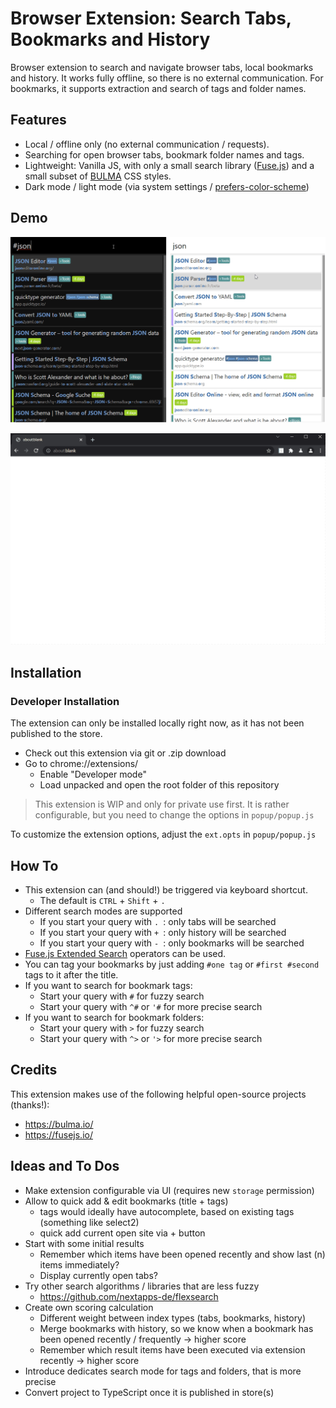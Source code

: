 # Browser Extension: Search Tabs, Bookmarks and History

Browser extension to search and navigate browser tabs, local bookmarks and history.
It works fully offline, so there is no external communication.
For bookmarks, it supports extraction and search of tags and folder names. 

## Features

* Local / offline only (no external communication / requests).
* Searching for open browser tabs, bookmark folder names and tags.
* Lightweight: Vanilla JS, with only a small search library ([Fuse.js](https://fuse.io/)) and a small subset of [BULMA](https://bulma.io/) CSS styles.
* Dark mode / light mode (via system settings / [prefers-color-scheme](https://developer.mozilla.org/en-US/docs/Web/CSS/@media/prefers-color-scheme))

## Demo

![light and dark theme](/images/bookmark-and-history-search.png "light and dark theme")

![Demo GIF](/images/bookmark-and-history-search.gif "Demo GIF")

## Installation

### Developer Installation

The extension can only be installed locally right now, as it has not been published to the store.

* Check out this extension via git or .zip download
* Go to chrome://extensions/ 
  * Enable "Developer mode"
  * Load unpacked and open the root folder of this repository

> This extension is WIP and only for private use first.
> It is rather configurable, but you need to change the options in `popup/popup.js`

To customize the extension options, adjust the `ext.opts` in `popup/popup.js` 

## How To

* This extension can (and should!) be triggered via keyboard shortcut.
  * The default is `CTRL` + `Shift` + `.`
* Different search modes are supported
  * If you start your query with `. `: only tabs will be searched
  * If you start your query with `+ `: only history will be searched
  * If you start your query with `- `: only bookmarks will be searched
* [Fuse.js Extended Search](https://fusejs.io/examples.html#extended-search) operators can be used.
* You can tag your bookmarks by just adding `#one tag` or `#first #second` tags to it after the title.
* If you want to search for bookmark tags:
  * Start your query with `#` for fuzzy search
  * Start your query with `^#` or `'#` for more precise search
* If you want to search for bookmark folders:
  * Start your query with `>` for fuzzy search
  * Start your query with `^>` or `'>` for more precise search

## Credits

This extension makes use of the following helpful open-source projects (thanks!):
* https://bulma.io/
* https://fusejs.io/

## Ideas and To Dos

* Make extension configurable via UI (requires new `storage` permission)
* Allow to quick add & edit bookmarks (title + tags)
  * tags would ideally have autocomplete, based on existing tags (something like select2)
  * quick add current open site via + button
* Start with some initial results 
  * Remember which items have been opened recently and show last (n) items immediately?
  * Display currently open tabs?
* Try other search algorithms / libraries that are less fuzzy
  * https://github.com/nextapps-de/flexsearch 
* Create own scoring calculation
  * Different weight between index types (tabs, bookmarks, history)
  * Merge bookmarks with history, so we know when a bookmark has been opened recently / frequently -> higher score
  * Remember which result items have been executed via extension recently -> higher score
* Introduce dedicates search mode for tags and folders, that is more precise
* Convert project to TypeScript once it is published in store(s)
